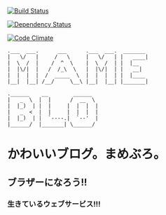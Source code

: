[![Build Status](https://secure.travis-ci.org/kurotaky/mameblo.png)](http://travis-ci.org/kurotaky/mameblo)

[![Dependency Status](https://gemnasium.com/kurotaky/mameblo.png)](https://gemnasium.com/kurotaky/mameblo)

[![Code Climate](https://codeclimate.com/badge.png)](https://codeclimate.com/github/kurotaky/mameblo)


```
.___  ___.      ___      .___  ___.  _______ 
|   \/   |     /   \     |   \/   | |   ____|
|  \  /  |    /  ^  \    |  \  /  | |  |__   
|  |\/|  |   /  /_\  \   |  |\/|  | |   __|  
|  |  |  |  /  _____  \  |  |  |  | |  |____ 
|__|  |__| /__/     \__\ |__|  |__| |_______|
                                             
.______    __        ______ 
|   _  \  |  |      /  __  \ 
|  |_)  | |  |     |  |  |  |
|   _  <  |  |     |  |  |  |
|  |_)  | |  `----.|  `--'  | 
|______/  |_______| \______/ 
```

# かわいいブログ。まめぶろ。

## ブラザーになろう!!

### 生きているウェブサービス!!!

